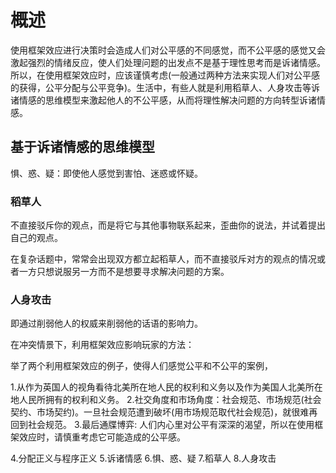 # 概述
使用框架效应进行决策时会造成人们对公平感的不同感觉，而不公平感的感觉又会激起强烈的情绪反应，使人们处理问题的出发点不是基于理性思考而是诉诸情感。所以，在使用框架效应时，应该谨慎考虑(一般通过两种方法来实现人们对公平感的获得，公平分配与公平竞争)。生活中，有些人就是利用稻草人、人身攻击等诉诸情感的思维模型来激起他人的不公平感，从而将理性解决问题的方向转型诉诸情感。

## 基于诉诸情感的思维模型
惧、惑、疑：即使他人感觉到害怕、迷惑或怀疑。

### 稻草人
不直接驳斥你的观点，而是将它与其他事物联系起来，歪曲你的说法，并试着提出自己的观点。

在复杂话题中，常常会出现双方都立起稻草人，而不直接驳斥对方的观点的情况或者一方只想说服另一方而不是想要寻求解决问题的方案。
### 人身攻击
即通过削弱他人的权威来削弱他的话语的影响力。

在冲突情景下，利用框架效应影响玩家的方法：

举了两个利用框架效应的例子，使得人们感觉公平和不公平的案例，

1.从作为英国人的视角看待北美所在地人民的权利和义务以及作为美国人北美所在地人民所拥有的权利和义务。
2.社交角度和市场角度：社会规范、市场规范(社会契约、市场契约)。一旦社会规范遭到破坏(用市场规范取代社会规范)，就很难再回到社会规范。
3.最后通牒博弈: 人们内心里对公平有深深的渴望，所以在使用框架效应时，请慎重考虑它可能造成的公平感。

4.分配正义与程序正义
5.诉诸情感
6.惧、惑、疑
7.稻草人
8.人身攻击


